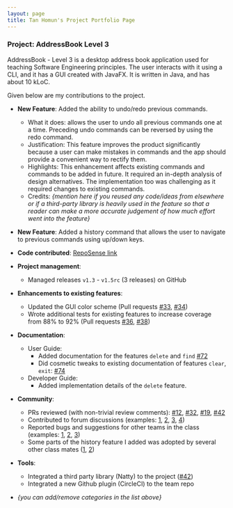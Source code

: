 ```yaml
---
layout: page
title: Tan Homun's Project Portfolio Page
---
```


### Project: AddressBook Level 3

AddressBook - Level 3 is a desktop address book application used for teaching Software Engineering principles. The user interacts with it using a CLI, and it has a GUI created with JavaFX. It is written in Java, and has about 10 kLoC.

Given below are my contributions to the project.

- **New Feature**: Added the ability to undo/redo previous commands.

  - What it does: allows the user to undo all previous commands one at a time. Preceding undo commands can be reversed by using the redo command.
  - Justification: This feature improves the product significantly because a user can make mistakes in commands and the app should provide a convenient way to rectify them.
  - Highlights: This enhancement affects existing commands and commands to be added in future. It required an in-depth analysis of design alternatives. The implementation too was challenging as it required changes to existing commands.
  - Credits: _{mention here if you reused any code/ideas from elsewhere or if a third-party library is heavily used in the feature so that a reader can make a more accurate judgement of how much effort went into the feature}_

- **New Feature**: Added a history command that allows the user to navigate to previous commands using up/down keys.

- **Code contributed**: [RepoSense link]()

- **Project management**:

  - Managed releases `v1.3` - `v1.5rc` (3 releases) on GitHub

- **Enhancements to existing features**:

  - Updated the GUI color scheme (Pull requests [\#33](), [\#34]())
  - Wrote additional tests for existing features to increase coverage from 88% to 92% (Pull requests [\#36](), [\#38]())

- **Documentation**:

  - User Guide:
    - Added documentation for the features `delete` and `find` [\#72]()
    - Did cosmetic tweaks to existing documentation of features `clear`, `exit`: [\#74]()
  - Developer Guide:
    - Added implementation details of the `delete` feature.

- **Community**:

  - PRs reviewed (with non-trivial review comments): [\#12](), [\#32](), [\#19](), [\#42]()
  - Contributed to forum discussions (examples: [1](), [2](), [3](), [4]())
  - Reported bugs and suggestions for other teams in the class (examples: [1](), [2](), [3]())
  - Some parts of the history feature I added was adopted by several other class mates ([1](), [2]())

- **Tools**:

  - Integrated a third party library (Natty) to the project ([\#42]())
  - Integrated a new Github plugin (CircleCI) to the team repo

- _{you can add/remove categories in the list above}_
